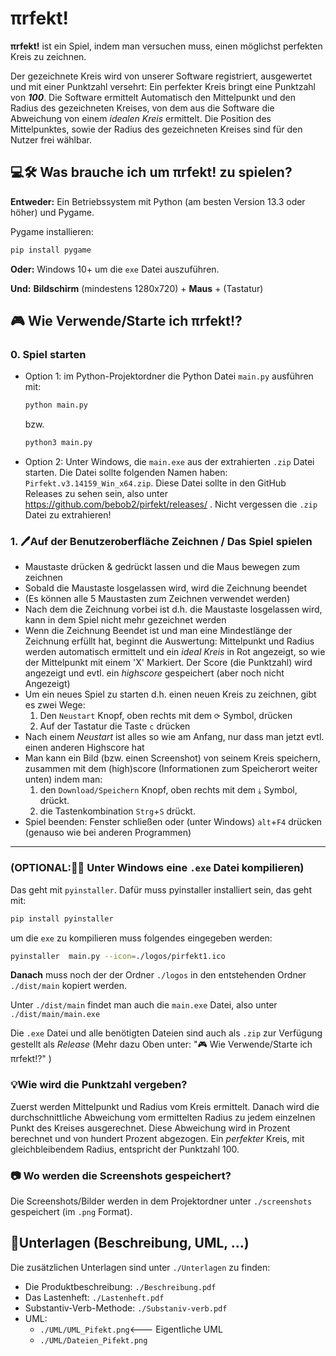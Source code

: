 # πrfekt!

**πrfekt!** ist ein Spiel, indem man versuchen muss, einen möglichst
perfekten Kreis zu zeichnen.

Der gezeichnete Kreis wird von unserer Software registriert,
ausgewertet und mit einer Punktzahl versehrt: Ein
perfekter Kreis bringt eine Punktzahl von **_100_**.
Die Software ermittelt Automatisch den Mittelpunkt und den Radius
des gezeichneten Kreises, von dem aus die
Software die Abweichung von einem _idealen Kreis_
ermittelt.
Die Position des Mittelpunktes, sowie der Radius des gezeichneten Kreises
sind für den Nutzer frei wählbar.

## 💻🛠️ Was brauche ich um **πrfekt!** zu spielen?

**Entweder:**
Ein Betriebssystem mit Python (am besten Version 13.3 oder höher) und Pygame.

Pygame installieren:

```sh
pip install pygame
```

**Oder:**
Windows 10+ um die `exe` Datei auszuführen.

**Und:** **Bildschirm** (mindestens 1280x720) + **Maus** + (Tastatur)

## 🎮 Wie Verwende/Starte ich πrfekt!?

### 0. Spiel starten

- Option 1: im Python-Projektordner die Python Datei `main.py` ausführen
  mit:
  ```sh
  python main.py
  ```
  bzw.
  ```sh
  python3 main.py
  ```
- Option 2: Unter Windows, die `main.exe` aus der extrahierten `.zip` Datei starten.
  Die Datei sollte folgenden Namen haben: `Pirfekt.v3.14159_Win_x64.zip`.
  Diese Datei sollte in den GitHub Releases zu sehen sein, also unter
  <a>https://github.com/bebob2/pirfekt/releases/</a>
  . Nicht vergessen die `.zip` Datei zu extrahieren!

### 1. 🖊️Auf der Benutzeroberfläche Zeichnen / Das Spiel spielen

- Maustaste drücken & gedrückt lassen und die Maus bewegen zum zeichnen
- Sobald die Maustaste losgelassen wird, wird die Zeichnung beendet
- (Es können alle 5 Maustasten zum Zeichnen verwendet werden)
- Nach dem die Zeichnung vorbei ist d.h. die Maustaste losgelassen wird,
  kann in dem Spiel nicht mehr gezeichnet werden
- Wenn die Zeichnung Beendet ist und man eine Mindestlänge der Zeichnung erfüllt
  hat, beginnt die Auswertung: Mittelpunkt und Radius werden automatisch ermittelt und ein _ideal Kreis_ in Rot angezeigt, so wie der Mittelpunkt mit einem 'X' Markiert. Der Score (die Punktzahl) wird angezeigt und evtl. ein _highscore_ gespeichert (aber noch nicht Angezeigt)
- Um ein neues Spiel zu starten d.h. einen neuen Kreis zu zeichnen, gibt es zwei
  Wege:
  1. Den `Neustart` Knopf, oben rechts mit dem `⟳` Symbol, drücken
  2. Auf der Tastatur die Taste `c` drücken
- Nach einem _Neustart_ ist alles so wie am Anfang, nur dass man jetzt evtl.
  einen anderen Highscore hat
- Man kann ein Bild (bzw. einen Screenshot) von seinem Kreis speichern,
  zusammen mit dem (high)score (Informationen zum Speicherort weiter unten) indem man:
  1. den `Download/Speichern` Knopf, oben rechts mit dem `⤓` Symbol, drückt.
  2. die Tastenkombination `Strg`+`S` drückt.
- Spiel beenden: Fenster schließen oder (unter Windows) `alt`+`F4` drücken (genauso wie bei anderen Programmen)

---

### (OPTIONAL:🧑‍💻 Unter Windows eine `.exe` Datei kompilieren)

Das geht mit `pyinstaller`. Dafür muss pyinstaller installiert sein, das geht mit:

```sh
pip install pyinstaller
```

um die `exe` zu kompilieren muss folgendes eingegeben werden:

```sh
pyinstaller  main.py --icon=./logos/pirfekt1.ico
```

**Danach** muss noch der der Ordner `./logos` in den entstehenden Ordner `./dist/main` kopiert werden.

Unter `./dist/main` findet man auch die `main.exe` Datei, also unter `./dist/main/main.exe`

Die `.exe` Datei und alle benötigten Dateien sind auch als `.zip` zur Verfügung gestellt als _Release_ (Mehr dazu Oben unter: "🎮 Wie Verwende/Starte ich πrfekt!?" )

### 💡Wie wird die Punktzahl vergeben?

Zuerst werden Mittelpunkt und Radius vom Kreis ermittelt. Danach wird die durchschnittliche Abweichung vom ermittelten Radius zu jedem einzelnen Punkt des Kreises ausgerechnet. Diese Abweichung wird in Prozent berechnet und von hundert Prozent abgezogen. Ein _perfekter_ Kreis, mit gleichbleibendem Radius, entspricht der Punktzahl 100.

### 📷 Wo werden die Screenshots gespeichert?

Die Screenshots/Bilder werden in dem Projektordner unter `./screenshots` gespeichert (im `.png` Format).

## 📄Unterlagen (Beschreibung, UML, ...)

Die zusätzlichen Unterlagen sind unter `./Unterlagen` zu finden:

- Die Produktbeschreibung: `./Beschreibung.pdf`
- Das Lastenheft: `./Lastenheft.pdf`
- Substantiv-Verb-Methode: `./Substaniv-verb.pdf`
- UML:
  - `./UML/UML_Pifekt.png`<--- Eigentliche UML
  - `./UML/Dateien_Pifekt.png`
